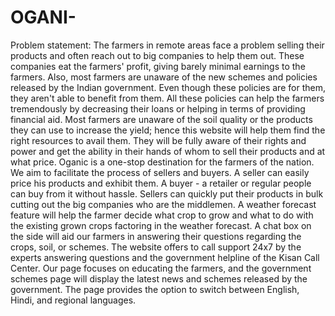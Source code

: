 # OGANI-
Problem statement: The farmers in remote areas face a problem selling their products and often reach out to big companies to help them out. These companies eat the farmers' profit, giving barely minimal earnings to the farmers. Also, most farmers are unaware of the new schemes and policies released by the Indian government. Even though these policies are for them, they aren't able to benefit from them. All these policies can help the farmers tremendously by decreasing their loans or helping in terms of providing financial aid. Most farmers are unaware of the soil quality or the products they can use to increase the yield; hence this website will help them find the right resources to avail them. They will be fully aware of their rights and power and get the ability in their hands of whom to sell their products and at what price. Oganic is a one-stop destination for the farmers of the nation. We aim to facilitate the process of sellers and buyers. A seller can easily price his products and exhibit them. A buyer - a retailer or regular people can buy from it without hassle. Sellers can quickly put their products in bulk cutting out the big companies who are the middlemen. A weather forecast feature will help the farmer decide what crop to grow and what to do with the existing grown crops factoring in the weather forecast. A chat box on the side will aid our farmers in answering their questions regarding the crops, soil, or schemes. The website offers to call support 24x7 by the experts answering questions and the government helpline of the Kisan Call Center. Our page focuses on educating the farmers, and the government schemes page will display the latest news and schemes released by the government. The page provides the option to switch between English, Hindi, and regional languages.
